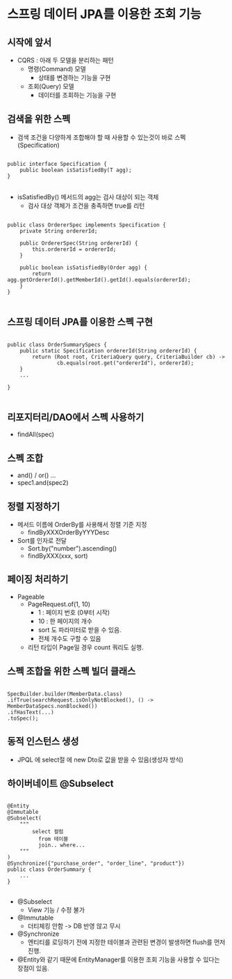 # 스프링 데이터 JPA를 이용한 조회 기능


## 시작에 앞서
- CQRS : 아래 두 모델을 분리하는 패턴
  - 명령(Command) 모델
    - 상태를 변경하는 기능을 구현
  - 조회(Query) 모델
    - 데이터를 조회하는 기능을 구현

## 검색을 위한 스펙
- 검색 조건을 다양하게 조합해야 할 때 사용할 수 있는것이 바로 스펙(Specification)
<pre>
<code>
public interface Specification<T> {
    public boolean isSatisfiedBy(T agg);
}
</code>
</pre>
- isSatisfiedBy() 메서드의 agg는 검사 대상이 되는 객체
  - 검사 대상 객체가 조건을 충족하면 true를 리턴
<pre>
<code>
public class OrdererSpec implements Specification<Order> {
    private String ordererId;

    public OrdererSpec(String ordererId) {
        this.ordererId = ordererId;
    }

    public boolean isSatisfiedBy(Order agg) {
        return agg.getOrdererId().getMemberId().getId().equals(ordererId);
    }
}
</code>
</pre>

## 스프링 데이터 JPA를 이용한 스펙 구현
<pre>
<code>
public class OrderSummarySpecs {
    public static Specification<OrderSummary> ordererId(String ordererId) {
        return (Root<OrderSummary> root, CriteriaQuery<?> query, CriteriaBuilder cb) -> 
                cb.equals(root.<String>get("ordererId"), ordererId);
    }
    ...

}
</code>
</pre>

## 리포지터리/DAO에서 스펙 사용하기
- findAll(spec)

## 스펙 조합
- and() / or() ...
- spec1.and(spec2)

## 정렬 지정하기
- 메서드 이름에 OrderBy를 사용해서 정렬 기준 지정
  - findByXXXOrderByYYYDesc
- Sort를 인자로 전달
  - Sort.by("number").ascending()
  - findByXXX(xxx, sort)

## 페이징 처리하기
- Pageable
  - PageRequest.of(1, 10)
    - 1 : 페이지 번호 (0부터 시작)
    - 10 : 한 페이지의 개수
    - sort 도 파라미터로 받을 수 있음.
    - 전체 개수도 구할 수 있음
  - 리턴 타입이 Page일 경우 count 쿼리도 실행.

## 스펙 조합을 위한 스펙 빌더 클래스
<pre><code>
SpecBuilder.builder(MemberData.class)
.ifTrue(searchRequest.isOnlyNotBlocked(), () -> MemberDataSpecs.nonBlocked())
.ifHasText(...)
.toSpec();
</code></pre>

## 동적 인스턴스 생성
- JPQL 에 select절 에 new Dto로 값을 받을 수 있음(생성자 방식)

## 하이버네이트 @Subselect
<pre>
<code>
@Entity
@Immutable
@Subselect(
    """
        select 컬럼
          from 테이블
          join.. where...
    """
)
@Synchronize({"purchase_order", "order_line", "product"})
public class OrderSummary {
    ...
}
</code>
</pre>

- @Subselect
  - View 기능 / 수정 불가
- @Immutable
  - 더티체킹 안함 -> DB 반영 않고 무시
- @Synchronize
  - 엔티티를 로딩하기 전에 지정한 테이블과 관련된 변경이 발생하면 flush를 먼저 진행.
- @Entity와 같기 때문에 EntityManager를 이용한 조회 기능을 사용할 수 있다는 장점이 있음.